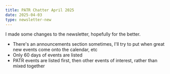 ```yaml
---
title: PATR Chatter April 2025
date: 2025-04-03
type: newsletter-new
---
```


I made some changes to the newsletter, hopefully for the better.

* There's an announcements section sometimes, I'll try to put when great new events come onto the calendar, etc
* Only 60 days of events are listed
* PATR events are listed first, then other events of interest, rather than mixed together
